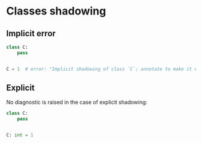 # Classes shadowing

## Implicit error

```py
class C:
    pass


C = 1  # error: "Implicit shadowing of class `C`; annotate to make it explicit if this is intentional"
```

## Explicit

No diagnostic is raised in the case of explicit shadowing:

```py
class C:
    pass


C: int = 1
```
